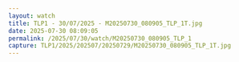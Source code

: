 ```yaml
---
layout: watch
title: TLP1 - 30/07/2025 - M20250730_080905_TLP_1T.jpg
date: 2025-07-30 08:09:05
permalink: /2025/07/30/watch/M20250730_080905_TLP_1
capture: TLP1/2025/202507/20250729/M20250730_080905_TLP_1T.jpg
---
```

